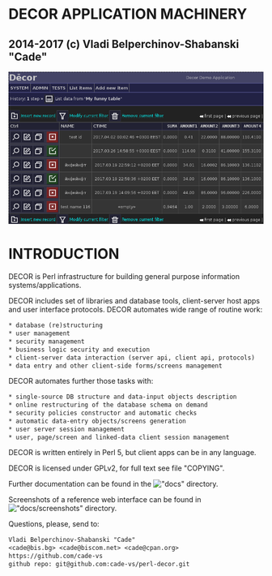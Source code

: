 


#  DECOR APPLICATION MACHINERY
##   2014-2017 (c) Vladi Belperchinov-Shabanski "Cade"

![DECOR Screenshot](docs/screenshots/localhost_2017-07-06_04-00-23_excerpt.png)

#  INTRODUCTION

DECOR is Perl infrastructure for building general purpose information
systems/applications.

DECOR includes set of libraries and database tools, client-server host apps
and user interface protocols. DECOR automates wide range of routine work:

    * database (re)structuring
    * user management
    * security management
    * business logic security and execution
    * client-server data interaction (server api, client api, protocols)
    * data entry and other client-side forms/screens management

DECOR automates further those tasks with:

    * single-source DB structure and data-input objects description
    * online restructuring of the database schema on demand
    * security policies constructor and automatic checks
    * automatic data-entry objects/screens generation
    * user server session management
    * user, page/screen and linked-data client session management

DECOR is written entirely in Perl 5, but client apps can be in any language.

DECOR is licensed under GPLv2, for full text see file "COPYING".

Further documentation can be found in the !["docs"](docs) directory.

Screenshots of a reference web interface can be found in 
!["docs/screenshots"](docs/screenshots) directory.

Questions, please, send to:

    Vladi Belperchinov-Shabanski "Cade"
    <cade@bis.bg> <cade@biscom.net> <cade@cpan.org>
    https://github.com/cade-vs
    github repo: git@github.com:cade-vs/perl-decor.git
